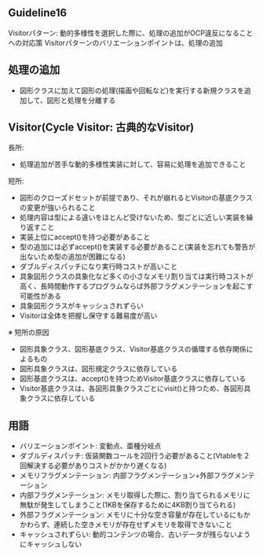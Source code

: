 ## Guideline16
Visitorパターン: 動的多様性を選択した際に、処理の追加がOCP違反になることへの対応策
Visitorパターンのバリエーションポイントは、処理の追加

## 処理の追加
- 図形クラスに加えて図形の処理(描画や回転など)を実行する新規クラスを追加して、図形と処理を分離する

## Visitor(Cycle Visitor: 古典的なVisitor)
長所:
- 処理追加が苦手な動的多様性実装に対して、容易に処理を追加できること

短所:
- 図形のクローズドセットが前提であり、それが崩れるとVisitorの基底クラスの変更が強いられること
- 処理内容は型による違いをほとんど受けないため、型ごとに近しい実装を繰り返すこと
- 実装上位にaccept()を持つ必要があること
- 型の追加には必ずaccept()を実装する必要があること(実装を忘れても警告が出ないため型の追加が困難になる)
- ダブルディスパッチになり実行時コストが高いこと
- 具象図形クラスの具象化など多くの小さなメモリ割り当ては実行時コストが高く、長時間動作するプログラムならば外部フラグメンテーションを起こす可能性がある
- 具象図形クラスがキャッシュされずらい
- Visitorは全体を把握し保守する難易度が高い

※ 短所の原因
- 図形具象クラス、図形基底クラス、Visitor基底クラスの循環する依存関係によるもの
- 図形具象クラスは、図形規定クラスに依存している
- 図形基底クラスは、accept()を持つためVisitor基底クラスに依存している
- Visitor基底クラスは、各図形具象クラスごとにvisit()と持つため、各図形具象クラスに依存している

## 用語
- バリエーションポイント: 変動点、亜種分岐点
- ダブルディスパッチ: 仮装関数コールを2回行う必要があること(Vtableを２回解決する必要がありコストがかかり遅くなる)
- メモリフラグメンテーション: 内部フラグメンテーション+外部フラグメンテーション
- 内部フラグメンテーション: メモリ取得した際に、割り当てられるメモリに無駄が発生してしまうこと(1KBを保存するために4KB割り当てられる)
- 外部フラグメンテーション: メモリに十分な空き容量が存在しているにもかかわらず、連続した空きメモリが存在せずメモリを取得できないこと
- キャッシュされずらい: 動的コンテンツの場合、古いデータが残らないようにキャッシュしない
